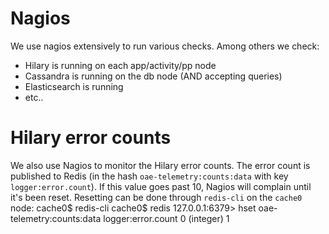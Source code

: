 # Nagios

We use nagios extensively to run various checks. Among others we check:

 * Hilary is running on each app/activity/pp node
 * Cassandra is running on the db node (AND accepting queries)
 * Elasticsearch is running
 * etc..

# Hilary error counts

We also use Nagios to monitor the Hilary error counts. The error count is
published to Redis (in the hash `oae-telemetry:counts:data` with key `logger:error.count`).
If this value goes past 10, Nagios will complain until it's been reset. Resetting
can be done through `redis-cli` on the `cache0` node:
cache0$ redis-cli
cache0$ redis 127.0.0.1:6379> hset oae-telemetry:counts:data logger:error.count 0
(integer) 1

